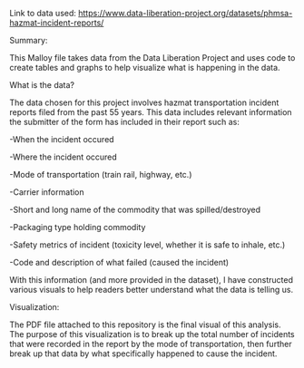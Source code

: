 Link to data used:
https://www.data-liberation-project.org/datasets/phmsa-hazmat-incident-reports/

Summary:

This Malloy file takes data from the Data Liberation Project and uses code to create tables and graphs to help visualize what is happening in the data.

What is the data?

The data chosen for this project involves hazmat transportation incident reports filed from the past 55 years. This data includes relevant information the submitter of the form has included in their report such as:

-When the incident occured

-Where the incident occured

-Mode of transportation (train rail, highway, etc.)

-Carrier information

-Short and long name of the commodity that was spilled/destroyed

-Packaging type holding commodity

-Safety metrics of incident (toxicity level, whether it is safe to inhale, etc.)

-Code and description of what failed (caused the incident)

With this information (and more provided in the dataset), I have constructed various visuals to help readers better understand what the data is telling us.

Visualization:

The PDF file attached to this repository is the final visual of this analysis. The purpose of this visualization is to break up the total number of incidents that were recorded in the report by the mode of transportation, then further break up that data by what specifically happened to cause the incident.
